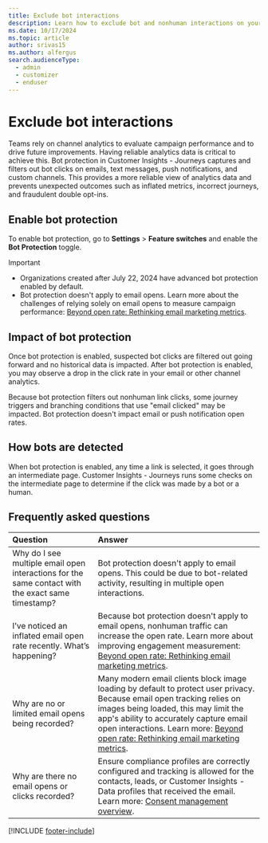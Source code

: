 ```yaml
---
title: Exclude bot interactions
description: Learn how to exclude bot and nonhuman interactions on your emails in Dynamics 365 Customer Insights - Journeys.
ms.date: 10/17/2024
ms.topic: article
author: srivas15
ms.author: alfergus
search.audienceType: 
  - admin
  - customizer
  - enduser
---
```


# Exclude bot interactions

Teams rely on channel analytics to evaluate campaign performance and to drive future improvements. Having reliable analytics data is critical to achieve this. Bot protection in Customer Insights - Journeys captures and filters out bot clicks on emails, text messages, push notifications, and custom channels. This provides a more reliable view of analytics data and prevents unexpected outcomes such as inflated metrics, incorrect journeys, and fraudulent double opt-ins.

## Enable bot protection

To enable bot protection, go to **Settings** > **Feature switches** and enable the **Bot Protection** toggle.

> [!IMPORTANT]
> - Organizations created after July 22, 2024 have advanced bot protection enabled by default.
> - Bot protection doesn't apply to email opens. Learn more about the challenges of relying solely on email opens to measure campaign performance: [Beyond open rate: Rethinking email marketing metrics](https://www.microsoft.com/dynamics-365/blog/it-professional/2024/10/16/rethinking-email-metrics-the-evolving-landscape-of-open-rates/).

## Impact of bot protection

Once bot protection is enabled, suspected bot clicks are filtered out going forward and no historical data is impacted. After bot protection is enabled, you may observe a drop in the click rate in your email or other channel analytics.

Because bot protection filters out nonhuman link clicks, some journey triggers and branching conditions that use "email clicked" may be impacted. Bot protection doesn't impact email or push notification open rates.

## How bots are detected

When bot protection is enabled, any time a link is selected, it goes through an intermediate page. Customer Insights - Journeys runs some checks on the intermediate page to determine if the click was made by a bot or a human. 

## Frequently asked questions

| Question                      | Answer               | 
|:-----------------------------------|:------------------------------|
| Why do I see multiple email open interactions for the same contact with the exact same timestamp? | Bot protection doesn't apply to email opens. This could be due to bot-related activity, resulting in multiple open interactions. | 
| I’ve noticed an inflated email open rate recently. What’s happening? | Because bot protection doesn't apply to email opens, nonhuman traffic can increase the open rate. Learn more about improving engagement measurement: [Beyond open rate: Rethinking email marketing metrics](https://www.microsoft.com/dynamics-365/blog/it-professional/2024/10/16/rethinking-email-metrics-the-evolving-landscape-of-open-rates/).|
| Why are no or limited email opens being recorded? | Many modern email clients block image loading by default to protect user privacy. Because email open tracking relies on images being loaded, this may limit the app's ability to accurately capture email open interactions. Learn more: [Beyond open rate: Rethinking email marketing metrics](https://www.microsoft.com/dynamics-365/blog/it-professional/2024/10/16/rethinking-email-metrics-the-evolving-landscape-of-open-rates/). |
| Why are there no email opens or clicks recorded? | Ensure compliance profiles are correctly configured and tracking is allowed for the contacts, leads, or Customer Insights - Data profiles that received the email. Learn more: [Consent management overview](real-time-marketing-compliance-settings.md). | 

[!INCLUDE [footer-include](./includes/footer-banner.md)]
